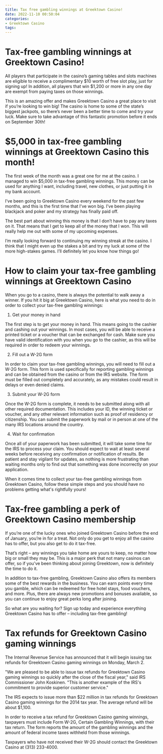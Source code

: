 ```yaml
---
title: Tax free gambling winnings at Greektown Casino!
date: 2022-11-10 00:50:04
categories:
- Greektown Casino
tags:
---
```



#  Tax-free gambling winnings at Greektown Casino!

All players that participate in the casino’s gaming tables and slots machines are eligible to receive a complimentary $10 worth of free slot play, just for signing up! In addition, all players that win $1,200 or more in any one day are exempt from paying taxes on those winnings.

This is an amazing offer and makes Greektown Casino a great place to visit if you’re looking to win big! The casino is home to some of the state’s biggest jackpots, so there’s never been a better time to come and try your luck. Make sure to take advantage of this fantastic promotion before it ends on September 30th!

#  $5,000 in tax-free gambling winnings at Greektown Casino this month!

The first week of the month was a great one for me at the casino. I managed to win $5,000 in tax-free gambling winnings. This money can be used for anything I want, including travel, new clothes, or just putting it in my bank account.

I’ve been going to Greektown Casino every weekend for the past few months, and this is the first time that I’ve won big. I’ve been playing blackjack and poker and my strategy has finally paid off.

The best part about winning this money is that I don’t have to pay any taxes on it. That means that I get to keep all of the money that I won. This will really help me out with some of my upcoming expenses.

I’m really looking forward to continuing my winning streak at the casino. I think that I might even up the stakes a bit and try my luck at some of the more high-stakes games. I’ll definitely let you know how things go!

#  How to claim your tax-free gambling winnings at Greektown Casino 

When you go to a casino, there is always the potential to walk away a winner. If you hit it big at Greektown Casino, here is what you need to do in order to collect your tax-free gambling winnings:

1. Get your money in hand

The first step is to get your money in hand. This means going to the cashier and cashing out your winnings. In most cases, you will be able to receive a printed ticket or a voucher that can be exchanged for cash. Make sure you have valid identification with you when you go to the cashier, as this will be required in order to redeem your winnings.

2. Fill out a W-2G form

In order to claim your tax-free gambling winnings, you will need to fill out a W-2G form. This form is used specifically for reporting gambling winnings and can be obtained from the casino or from the IRS website. The form must be filled out completely and accurately, as any mistakes could result in delays or even denied claims.

3. Submit your W-2G form

Once the W-2G form is complete, it needs to be submitted along with all other required documentation. This includes your ID, the winning ticket or voucher, and any other relevant information such as proof of residency or citizenship. You can submit the paperwork by mail or in person at one of the many IRS locations around the country.

4. Wait for confirmation

Once all of your paperwork has been submitted, it will take some time for the IRS to process your claim. You should expect to wait at least several weeks before receiving any confirmation or notification of results. Be patient and stay vigilant for updates, as nothing is more frustrating than waiting months only to find out that something was done incorrectly on your application.


When it comes time to collect your tax-free gambling winnings from Greektown Casino, follow these simple steps and you should have no problems getting what's rightfully yours!

#  Tax-free gambling a perk of Greektown Casino membership 

If you’re one of the lucky ones who joined Greektown Casino before the end of January, you’re in for a treat. Not only do you get to enjoy all the casino has to offer, but you also get to do it tax-free.

That’s right – any winnings you take home are yours to keep, no matter how big or small they may be. This is a major perk that not many casinos can offer, so if you’ve been thinking about joining Greektown, now is definitely the time to do it.

In addition to tax-free gambling, Greektown Casino also offers its members some of the best rewards in the business. You can earn points every time you gamble, which can be redeemed for free hotel stays, food vouchers, and more. Plus, there are always new promotions and bonuses available, so you can continue to enjoy great perks long after joining.

So what are you waiting for? Sign up today and experience everything Greektown Casino has to offer – including tax-free gambling!

#  Tax refunds for Greektown Casino gaming winnings

The Internal Revenue Service has announced that it will begin issuing tax refunds for Greektown Casino gaming winnings on Monday, March 2.

"We are pleased to be able to issue tax refunds for Greektown Casino gaming winnings so quickly after the close of the fiscal year," said IRS Commissioner John Koskinen. "This is another example of the IRS's commitment to provide superior customer service."

The IRS expects to issue more than $22 million in tax refunds for Greektown Casino gaming winnings for the 2014 tax year. The average refund will be about $1,100.

In order to receive a tax refund for Greektown Casino gaming winnings, taxpayers must include Form W-2G, Certain Gambling Winnings, with their tax return. The form reports the amount of the gambling winnings and the amount of federal income taxes withheld from those winnings.

Taxpayers who have not received their W-2G should contact the Greektown Casino at (313) 233-4000.